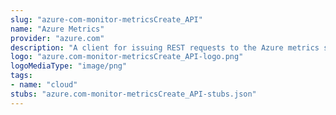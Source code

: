 ```yaml
---
slug: "azure-com-monitor-metricsCreate_API"
name: "Azure Metrics"
provider: "azure.com"
description: "A client for issuing REST requests to the Azure metrics service."
logo: "azure.com-monitor-metricsCreate_API-logo.png"
logoMediaType: "image/png"
tags:
- name: "cloud"
stubs: "azure.com-monitor-metricsCreate_API-stubs.json"
---
```

